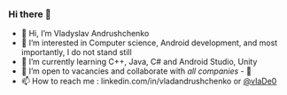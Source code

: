 ### Hi there 👋

- 👋 Hi, I’m Vladyslav Andrushchenko
- 👀 I’m interested in Computer science, Android development, and most importantly, I do not stand still
- 🌱 I’m currently learning C++, Java, C# and Android Studio, Unity
- 💞️ I’m open to vacancies and collaborate with *all companies* - 📄 
- 📫 How to reach me : linkedin.com/in/vladandrushchenko or <a href="https://t.me/vIaDe0">@vIaDe0</a>

<!---<a href="https://github.com/V-34-10/V-34-10/blob/master/Resume 2023.05.04.pdf">CV</a>--->
<!---
V-34-10/V-34-10is a ✨ special ✨ repository because its `README.md` (this file) appears on your GitHub profile.
You can click the Preview link to take a look at your changes.
--->
